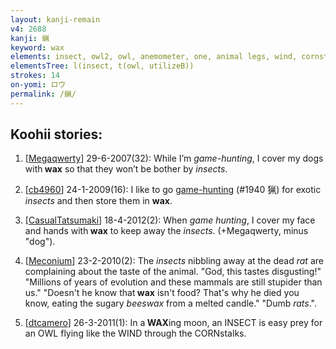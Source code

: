 ```yaml
---
layout: kanji-remain
v4: 2688
kanji: 蝋
keyword: wax
elements: insect, owl2, owl, anemometer, one, animal legs, wind, cornstalk, corncob
elementsTree: l(insect, t(owl, utilizeB))
strokes: 14
on-yomi: ロウ
permalink: /蝋/
---
```


## Koohii stories: 

1) [<a href="http://kanji.koohii.com/profile/Megaqwerty">Megaqwerty</a>] 29-6-2007(32): While I’m <em>game-hunting</em>, I cover my dogs with<strong> wax</strong> so that they won’t be bother by <em>insects</em>.

2) [<a href="http://kanji.koohii.com/profile/cb4960">cb4960</a>] 24-1-2009(16): I like to go <a href="http://kanji.koohii.com/study/kanji/1940">game-hunting</a> (#1940 猟) for exotic <em>insects</em> and then store them in <strong>wax</strong>.

3) [<a href="http://kanji.koohii.com/profile/CasualTatsumaki">CasualTatsumaki</a>] 18-4-2012(2): When <em>game hunting</em>, I cover my face and hands with<strong> wax</strong> to keep away the <em>insects</em>. (+Megaqwerty, minus &quot;dog&quot;).

4) [<a href="http://kanji.koohii.com/profile/Meconium">Meconium</a>] 23-2-2010(2): The <em>insects</em> nibbling away at the dead <em>rat</em> are complaining about the taste of the animal. &quot;God, this tastes disgusting!&quot; &quot;Millions of years of evolution and these mammals are still stupider than us.&quot; &quot;Doesn&#039;t he know that<strong> wax</strong> isn&#039;t food? That&#039;s why he died you know, eating the sugary <em>beeswax</em> from a melted candle.&quot; &quot;Dumb <em>rats</em>.&quot;.

5) [<a href="http://kanji.koohii.com/profile/dtcamero">dtcamero</a>] 26-3-2011(1): In a<strong> WAX</strong>ing moon, an INSECT is easy prey for an OWL flying like the WIND through the CORNstalks.

